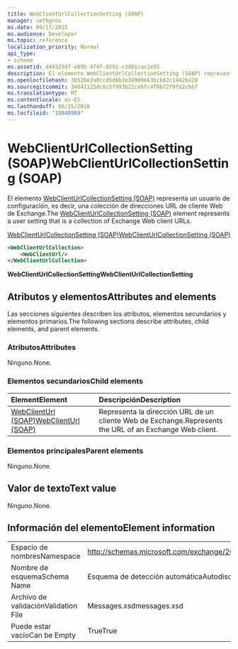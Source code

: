 ```yaml
---
title: WebClientUrlCollectionSetting (SOAP)
manager: sethgros
ms.date: 09/17/2015
ms.audience: Developer
ms.topic: reference
localization_priority: Normal
api_type:
- schema
ms.assetid: d49329d7-e095-474f-8391-c3d61cac2e95
description: El elemento WebClientUrlCollectionSetting (SOAP) representa un usuario de configuración, es decir, una colección de direcciones URL de cliente Web de Exchange.
ms.openlocfilehash: 30520e2a0ccd5d6b3e38909663bcb82c1442ba20
ms.sourcegitcommit: 34041125dc8c5f993b21cebfc4f8b72f0fd2cb6f
ms.translationtype: MT
ms.contentlocale: es-ES
ms.lasthandoff: 06/25/2018
ms.locfileid: "19840989"
---
```

# <a name="webclienturlcollectionsetting-soap"></a><span data-ttu-id="e6ff0-103">WebClientUrlCollectionSetting (SOAP)</span><span class="sxs-lookup"><span data-stu-id="e6ff0-103">WebClientUrlCollectionSetting (SOAP)</span></span>

<span data-ttu-id="e6ff0-104">El elemento [WebClientUrlCollectionSetting (SOAP)](webclienturlcollectionsetting-soap.md) representa un usuario de configuración, es decir, una colección de direcciones URL de cliente Web de Exchange.</span><span class="sxs-lookup"><span data-stu-id="e6ff0-104">The [WebClientUrlCollectionSetting (SOAP)](webclienturlcollectionsetting-soap.md) element represents a user setting that is a collection of Exchange Web client URLs.</span></span> 
  
[<span data-ttu-id="e6ff0-105">WebClientUrlCollectionSetting (SOAP)</span><span class="sxs-lookup"><span data-stu-id="e6ff0-105">WebClientUrlCollectionSetting (SOAP)</span></span>](webclienturlcollectionsetting-soap.md)
  
```XML
<WebClientUrlCollection>
    <WebClientUrl/>
</WebClientUrlCollection>
```

 <span data-ttu-id="e6ff0-106">**WebClientUrlCollectionSetting**</span><span class="sxs-lookup"><span data-stu-id="e6ff0-106">**WebClientUrlCollectionSetting**</span></span>
## <a name="attributes-and-elements"></a><span data-ttu-id="e6ff0-107">Atributos y elementos</span><span class="sxs-lookup"><span data-stu-id="e6ff0-107">Attributes and elements</span></span>

<span data-ttu-id="e6ff0-108">Las secciones siguientes describen los atributos, elementos secundarios y elementos primarios.</span><span class="sxs-lookup"><span data-stu-id="e6ff0-108">The following sections describe attributes, child elements, and parent elements.</span></span>
  
### <a name="attributes"></a><span data-ttu-id="e6ff0-109">Atributos</span><span class="sxs-lookup"><span data-stu-id="e6ff0-109">Attributes</span></span>

<span data-ttu-id="e6ff0-110">Ninguno.</span><span class="sxs-lookup"><span data-stu-id="e6ff0-110">None.</span></span>
  
### <a name="child-elements"></a><span data-ttu-id="e6ff0-111">Elementos secundarios</span><span class="sxs-lookup"><span data-stu-id="e6ff0-111">Child elements</span></span>

|<span data-ttu-id="e6ff0-112">**Element**</span><span class="sxs-lookup"><span data-stu-id="e6ff0-112">**Element**</span></span>|<span data-ttu-id="e6ff0-113">**Descripción**</span><span class="sxs-lookup"><span data-stu-id="e6ff0-113">**Description**</span></span>|
|:-----|:-----|
|[<span data-ttu-id="e6ff0-114">WebClientUrl (SOAP)</span><span class="sxs-lookup"><span data-stu-id="e6ff0-114">WebClientUrl (SOAP)</span></span>](webclienturl-soap.md) <br/> |<span data-ttu-id="e6ff0-115">Representa la dirección URL de un cliente Web de Exchange.</span><span class="sxs-lookup"><span data-stu-id="e6ff0-115">Represents the URL of an Exchange Web client.</span></span>  <br/> |
   
### <a name="parent-elements"></a><span data-ttu-id="e6ff0-116">Elementos principales</span><span class="sxs-lookup"><span data-stu-id="e6ff0-116">Parent elements</span></span>

<span data-ttu-id="e6ff0-117">Ninguno.</span><span class="sxs-lookup"><span data-stu-id="e6ff0-117">None.</span></span>
  
## <a name="text-value"></a><span data-ttu-id="e6ff0-118">Valor de texto</span><span class="sxs-lookup"><span data-stu-id="e6ff0-118">Text value</span></span>

<span data-ttu-id="e6ff0-119">Ninguno.</span><span class="sxs-lookup"><span data-stu-id="e6ff0-119">None.</span></span>
  
## <a name="element-information"></a><span data-ttu-id="e6ff0-120">Información del elemento</span><span class="sxs-lookup"><span data-stu-id="e6ff0-120">Element information</span></span>

|||
|:-----|:-----|
|<span data-ttu-id="e6ff0-121">Espacio de nombres</span><span class="sxs-lookup"><span data-stu-id="e6ff0-121">Namespace</span></span>  <br/> |http://schemas.microsoft.com/exchange/2010/Autodiscover  <br/> |
|<span data-ttu-id="e6ff0-122">Nombre de esquema</span><span class="sxs-lookup"><span data-stu-id="e6ff0-122">Schema Name</span></span>  <br/> |<span data-ttu-id="e6ff0-123">Esquema de detección automática</span><span class="sxs-lookup"><span data-stu-id="e6ff0-123">Autodiscover schema</span></span>  <br/> |
|<span data-ttu-id="e6ff0-124">Archivo de validación</span><span class="sxs-lookup"><span data-stu-id="e6ff0-124">Validation File</span></span>  <br/> |<span data-ttu-id="e6ff0-125">Messages.xsd</span><span class="sxs-lookup"><span data-stu-id="e6ff0-125">messages.xsd</span></span>  <br/> |
|<span data-ttu-id="e6ff0-126">Puede estar vacío</span><span class="sxs-lookup"><span data-stu-id="e6ff0-126">Can be Empty</span></span>  <br/> |<span data-ttu-id="e6ff0-127">True</span><span class="sxs-lookup"><span data-stu-id="e6ff0-127">True</span></span>  <br/> |
   

